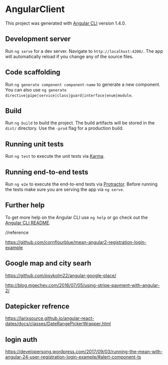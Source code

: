 # AngularClient

This project was generated with [Angular CLI](https://github.com/angular/angular-cli) version 1.4.0.

## Development server

Run `ng serve` for a dev server. Navigate to `http://localhost:4200/`. The app will automatically reload if you change any of the source files.

## Code scaffolding

Run `ng generate component component-name` to generate a new component. You can also use `ng generate directive|pipe|service|class|guard|interface|enum|module`.

## Build

Run `ng build` to build the project. The build artifacts will be stored in the `dist/` directory. Use the `-prod` flag for a production build.

## Running unit tests

Run `ng test` to execute the unit tests via [Karma](https://karma-runner.github.io).

## Running end-to-end tests

Run `ng e2e` to execute the end-to-end tests via [Protractor](http://www.protractortest.org/).
Before running the tests make sure you are serving the app via `ng serve`.

## Further help

To get more help on the Angular CLI use `ng help` or go check out the [Angular CLI README](https://github.com/angular/angular-cli/blob/master/README.md).

//reference
    
https://github.com/cornflourblue/mean-angular2-registration-login-example


## Google map and city searh

https://github.com/psykolm22/angular-google-place/


http://blog.mgechev.com/2016/07/05/using-stripe-payment-with-angular-2/



## Datepicker refrence
https://larixsource.github.io/angular-react-dates/docs/classes/DateRangePickerWrapper.html


## login auth
https://developersong.wordpress.com/2017/09/03/running-the-mean-with-angular-24-user-registration-login-example/#alert-component-ts